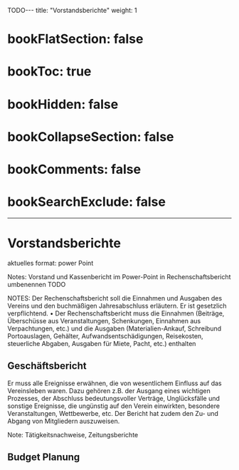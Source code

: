 TODO---
title: "Vorstandsberichte"
weight: 1
# bookFlatSection: false
# bookToc: true
# bookHidden: false
# bookCollapseSection: false
# bookComments: false
# bookSearchExclude: false
---

# Vorstandsberichte

aktuelles format: power Point

Notes:
Vorstand und Kassenbericht im Power-Point in Rechenschaftsbericht umbenennen
TODO

NOTES: 
Der Rechenschaftsbericht soll die Einnahmen und Ausgaben des Vereins und den buchmäßigen
Jahresabschluss erläutern. Er ist gesetzlich verpflichtend.
• Der Rechenschaftsbericht muss die Einnahmen (Beiträge, Überschüsse aus Veranstaltungen,
Schenkungen, Einnahmen aus Verpachtungen, etc.) und die Ausgaben (Materialien-Ankauf, Schreibund Portoauslagen, Gehälter, Aufwandsentschädigungen, Reisekosten, steuerliche Abgaben, Ausgaben
für Miete, Pacht, etc.) enthalten


## Geschäftsbericht

Er muss alle Ereignisse erwähnen, die von wesentlichem Einfluss auf das Vereinsleben waren. Dazu
gehören z.B. der Ausgang eines wichtigen Prozesses, der Abschluss bedeutungsvoller Verträge,
Unglücksfälle und sonstige Ereignisse, die ungünstig auf den Verein einwirkten, besondere
Veranstaltungen, Wettbewerbe, etc. Der Bericht hat zudem den Zu- und Abgang von Mitgliedern
auszuweisen.

Note: Tätigkeitsnachweise, Zeitungsberichte



## Budget Planung
